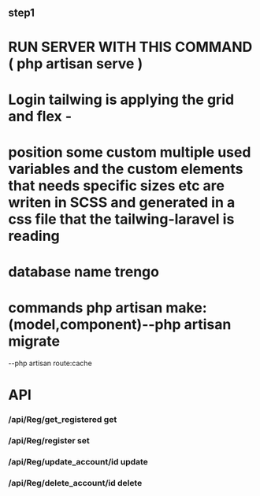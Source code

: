 ## step1
# RUN SERVER WITH THIS COMMAND ( php artisan serve )

# Login tailwing is applying the grid and flex -
# position some custom multiple used variables and the custom elements that needs specific sizes etc are writen in SCSS and generated in a css file that the tailwing-laravel is reading 
# database name trengo
# commands php artisan make:(model,component)--php artisan migrate

 --php artisan route:cache
 
 # API
 ### /api/Reg/get_registered get 
 ### /api/Reg/register set
 ### /api/Reg/update_account/id update
 ### /api/Reg/delete_account/id delete